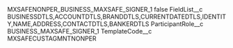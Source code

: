 <?xml version="1.0" encoding="UTF-8"?>
<CustomMetadata xmlns="http://soap.sforce.com/2006/04/metadata" xmlns:xsi="http://www.w3.org/2001/XMLSchema-instance" xmlns:xsd="http://www.w3.org/2001/XMLSchema">
    <label>MXSAFENONPER_BUSINESS_MAXSAFE_SIGNER_1</label>
    <protected>false</protected>
    <values>
        <field>FieldList__c</field>
        <value xsi:type="xsd:string">BUSINESSDTLS,ACCOUNTDTLS,BRANDDTLS,CURRENTDATEDTLS,IDENTITY,NAME,ADDRESS,CONTACTDTLS,BANKERDTLS</value>
    </values>
    <values>
        <field>ParticipantRole__c</field>
        <value xsi:type="xsd:string">BUSINESS_MAXSAFE_SIGNER_1</value>
    </values>
    <values>
        <field>TemplateCode__c</field>
        <value xsi:type="xsd:string">MXSAFECUSTAGMNTNONPER</value>
    </values>
</CustomMetadata>
